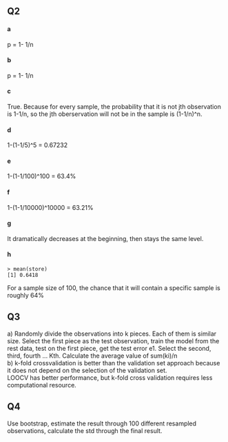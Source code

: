 ## Q2
#### a
p = 1- 1/n
#### b
p = 1- 1/n
#### c
True. Because for every sample, the probability that it is not jth observation is 1-1/n, so the jth oberservation will not be in the sample is (1-1/n)^n.
#### d
1-(1-1/5)^5 = 0.67232
#### e
1-(1-1/100)^100 = 63.4%
#### f
1-(1-1/10000)^10000 = 63.21%
#### g
It dramatically decreases at the beginning, then stays the same level.
#### h
```
> mean(store)
[1] 0.6418
```
For a sample size of 100, the chance that it will contain a specific sample is roughly 64%

## Q3
a) Randomly divide the observations into k pieces. Each of them is similar size. Select the first piece as the test observation, train the model
from the rest data, test on the first piece, get the test error e1. Select the second, third, fourth ... Kth. Calculate the average value 
of sum(ki)/n  
b) k-fold crossvalidation is better than the validation set approach because it does not depend on the selection of the validation set.  
LOOCV has better performance, but k-fold cross validation requires less computational resource.

## Q4
Use bootstrap, estimate the result through 100 different resampled observations, calculate the std through the final result.

